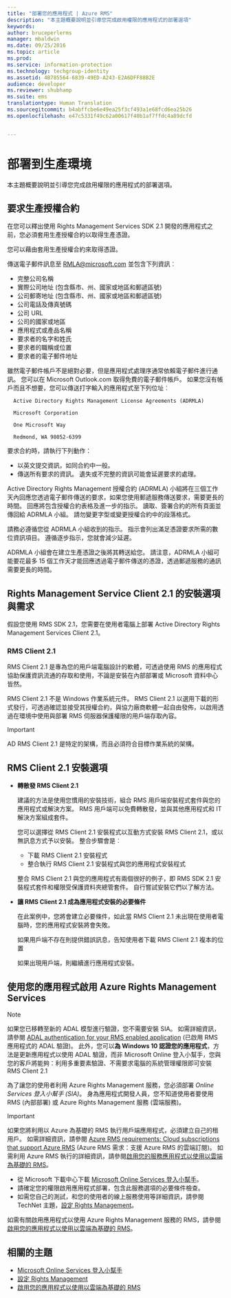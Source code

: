 ```yaml
---
title: "部署您的應用程式 | Azure RMS"
description: "本主題概要說明並引導您完成啟用權限的應用程式的部署選項"
keywords: 
author: bruceperlerms
manager: mbaldwin
ms.date: 09/25/2016
ms.topic: article
ms.prod: 
ms.service: information-protection
ms.technology: techgroup-identity
ms.assetid: 4B785564-6839-49ED-A243-E2A6DFF88B2E
audience: developer
ms.reviewer: shubhamp
ms.suite: ems
translationtype: Human Translation
ms.sourcegitcommit: b4abffcbe6e49ea25f3cf493a1e68fcd6ea25b26
ms.openlocfilehash: e47c5331f49c62a00617f40b1af7ffdc4a89dcfd


---
```


# 部署到生產環境


本主題概要說明並引導您完成啟用權限的應用程式的部署選項。

## 要求生產授權合約

 在您可以釋出使用 Rights Management Services SDK 2.1 開發的應用程式之前，您必須套用生產授權合約以取得生產憑證。

您可以藉由套用生產授權合約來取得憑證。

傳送電子郵件訊息至 [RMLA@microsoft.com](mailto:rmla@microsoft.com) 並包含下列資訊︰

- 完整公司名稱
- 實際公司地址 (包含縣市、州、國家或地區和郵遞區號)
- 公司郵寄地址 (包含縣市、州、國家或地區和郵遞區號)
- 公司電話及傳真號碼
- 公司 URL
- 公司的國家或地區
- 應用程式或產品名稱
- 要求者的名字和姓氏
- 要求者的職稱或位置
- 要求者的電子郵件地址

雖然電子郵件帳戶不是絕對必要，但是應用程式處理序通常依賴電子郵件進行通訊。 您可以在 Microsoft Outlook.com 取得免費的電子郵件帳戶。 如果您沒有帳戶而且不想要，您可以傳送打字輸入的應用程式至下列位址︰

      Active Directory Rights Management License Agreements (ADRMLA)

      Microsoft Corporation

      One Microsoft Way

      Redmond, WA 98052-6399

要求合約時，請執行下列動作：
- 以英文提交資訊，如同合約中一般。
- 傳送所有要求的資訊。 遺失或不完整的資訊可能會延遲要求的處理。

Active Directory Rights Management 授權合約 (ADRMLA) 小組將在三個工作天內回應您透過電子郵件傳送的要求，如果您使用郵遞服務傳送要求，需要更長的時間。 回應將包含授權合約表格及進一步的指示。 讀取、簽署合約的所有頁面並傳回給 ADRMLA 小組。 請勿變更字型或變更授權合約中的段落格式。

請務必遵循您從 ADRMLA 小組收到的指示。 指示會列出滿足憑證要求所需的數位資訊項目。 遵循逐步指示，您就會減少延遲。

ADRMLA 小組會在建立生產憑證之後將其轉送給您。 請注意，ADRMLA 小組可能要花最多 15 個工作天才能回應透過電子郵件傳送的憑證，透過郵遞服務的通訊需要更長的時間。


## Rights Management Service Client 2.1 的安裝選項與需求

假設您使用 RMS SDK 2.1，您需要在使用者電腦上部署 Active Directory Rights Management Services Client 2.1。

### RMS Client 2.1

RMS Client 2.1 是專為您的用戶端電腦設計的軟體，可透過使用 RMS 的應用程式協助保護資訊流通的存取和使用，不論是安裝在內部部署或 Microsoft 資料中心皆然。

RMS Client 2.1 不是 Windows 作業系統元件。 RMS Client 2.1 以選用下載的形式發行，可透過確認並接受其授權合約，與協力廠商軟體一起自由發佈，以啟用透過在環境中使用與部署 RMS 伺服器保護權限的用戶端存取內容。


> [!IMPORTANT]
> AD RMS Client 2.1 是特定的架構，而且必須符合目標作業系統的架構。


## RMS Client 2.1 安裝選項

-   **轉散發 RMS Client 2.1**

    建議的方法是使用您慣用的安裝技術，組合 RMS 用戶端安裝程式套件與您的應用程式或解決方案。 RMS 用戶端可以免費轉散發，並與其他應用程式和 IT 解決方案組成套件。

    您可以選擇從 RMS Client 2.1 安裝程式以互動方式安裝 RMS Client 2.1，或以無訊息方式予以安裝。 整合步驟會是︰

    -   下載 RMS Client 2.1 安裝程式
    -   整合執行 RMS Client 2.1 安裝程式與您的應用程式安裝程式

    整合 RMS Client 2.1 與您的應用程式有兩個很好的例子，即 RMS SDK 2.1 安裝程式套件和權限受保護資料夾總管套件。 自行嘗試安裝它們以了解方法。

-   **讓 RMS Client 2.1 成為應用程式安裝的必要條件**

    在此案例中，您將會建立必要條件，如此當 RMS Client 2.1 未出現在使用者電腦時，您的應用程式安裝將會失敗。

    如果用戶端不存在則提供錯誤訊息，告知使用者下載 RMS Client 2.1 複本的位置

    如果出現用戶端，則繼續進行應用程式安裝。

## 使用您的應用程式啟用 Azure Rights Management Services

> [!NOTE]
> 如果您已移轉至新的 ADAL 模型進行驗證，您不需要安裝 SIA。 如需詳細資訊，請參閱 [ADAL authentication for your RMS enabled application](adal-auth.md) (已啟用 RMS 應用程式的 ADAL 驗證)。
> 此外，您可以**為 Windows 10 認證您的應用程式**，方法是更新應用程式以使用 ADAL 驗證，而非 Microsoft Online 登入小幫手，您與您的客戶將能夠：利用多重要素驗證、不需要求電腦的系統管理權限即可安裝 RMS Client 2.1


為了讓您的使用者利用 Azure Rights Management 服務，您必須部署 *Online Services 登入小幫手 (SIA)*。 身為應用程式開發人員，您不知道使用者要使用 RMS (內部部署) 或 Azure Rights Management 服務 (雲端服務)。


> [!IMPORTANT]
> 如果您將利用以 Azure 為基礎的 RMS 執行用戶端應用程式，必須建立自己的租用戶。 如需詳細資訊，請參閱 [Azure RMS requirements: Cloud subscriptions that support Azure RMS](../get-started/requirements-subscriptions.md) (Azure RMS 需求：支援 Azure RMS 的雲端訂閱)。
> 如需利用 Azure RMS 執行的詳細資訊，請參閱[啟用您的服務應用程式以使用以雲端為基礎的 RMS](how-to-use-file-api-with-aadrm-cloud.md)。

-   從 Microsoft 下載中心下載 [Microsoft Online Services 登入小幫手](http://www.microsoft.com/en-us/download/details.aspx?id=28177)。
-   請確定您的權限啟用應用程式部署，包含此服務選項的必要條件檢查。
-   如需您自己的測試，和您的使用者的線上服務使用等詳細資訊，請參閱 TechNet 主題，[設定 Rights Management](https://TechNet.Microsoft.Com/en-us/library/jj585002.aspx)。

如需有關啟用應用程式以使用 Azure Rights Management 服務的 RMS，請參閱[啟用您的應用程式以使用以雲端為基礎的 RMS](how-to-use-file-api-with-aadrm-cloud.md)。

## 相關的主題

* [Microsoft Online Services 登入小幫手](http://www.microsoft.com/en-us/download/details.aspx?id=28177)
* [設定 Rights Management](https://TechNet.Microsoft.Com/en-us/library/jj585002.aspx)
* [啟用您的應用程式以使用以雲端為基礎的 RMS](how-to-use-file-api-with-aadrm-cloud.md)
 

 



<!--HONumber=Oct16_HO1-->


